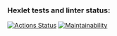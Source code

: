 ### Hexlet tests and linter status:
[![Actions Status](https://github.com/1g0rbm/frontend-project-lvl1/workflows/hexlet-check/badge.svg)](https://github.com/1g0rbm/frontend-project-lvl1/actions)
[![Maintainability](https://api.codeclimate.com/v1/badges/a99a88d28ad37a79dbf6/maintainability)](https://codeclimate.com/github/codeclimate/codeclimate/maintainability)